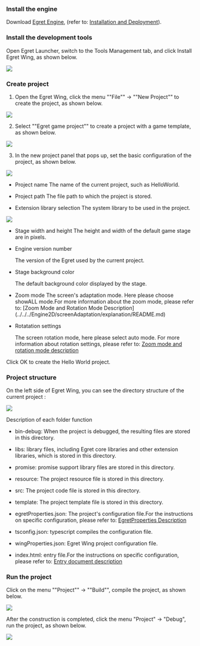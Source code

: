 ### Install the engine

Download [Egret Engine](http://www.egret.com/products/engine.html), (refer to: [Installation and Deployment](../../../Engine2D/projectConfig/installation/README.md)).

### Install the development tools

Open Egret Launcher, switch to the Tools Management tab, and click Install Egret Wing, as shown below.

![](down.jpg)

### Create project

1. Open the Egret Wing, click the menu ""File"" -> ""New Project"" to create the project, as shown below.

![](create1.jpg)

2. Select ""Egret game project"" to create a project with a game template, as shown below.

![](create2.jpg)

3. In the new project panel that pops up, set the basic configuration of the project, as shown below.

![](create3.png)

* Project name 
The name of the current project, such as HelloWorld.

* Project path
The file path to which the project is stored.

* Extension library selection
The system library to be used in the project.

![](create4.jpg)

* Stage width and height
 The height and width of the default game stage are in pixels.

* Engine version number
  	  
  The version of the Egret used by the current project.
  	  
* Stage background color
	
	The default background color displayed by the stage.

* Zoom mode
  The screen's adaptation mode. Here please choose showALL mode.For more information about the zoom mode, please refer to: [Zoom Mode and Rotation Mode Description] (../../../Engine2D/screenAdaptation/explanation/README.md)
	
* Rotatation settings
	
	The screen rotation mode, here please select auto mode. For more information about rotation settings, please refer to: [Zoom mode and rotation mode description](../../../Engine2D/screenAdaptation/explanation/README.md)

Click OK to create the Hello World project.

### Project structure

On the left side of Egret Wing, you can see the directory structure of the current project :

![](56a1a8c3b9412.jpg)

Description of each folder function
* bin-debug: When the project is debugged, the resulting files are stored in this directory.
* libs: library files, including Egret core libraries and other extension libraries, which is stored in this directory.
* promise: promise support library files are stored in this directory.
* resource: The project resource file is stored in this directory.
* src: The project code file is stored in this directory.
* template: The project template file is stored in this directory.

* egretProperties.json: The project's configuration file.For the instructions on specific configuration, please refer to: [EgretProperties Description](../../../Engine2D/projectConfig/configFile/README.md)
* tsconfig.json: typescript compiles the configuration file.
* wingProperties.json: Egret Wing project configuration file.
* index.html: entry file.For the instructions on specific configuration, please refer to: [Entry document description](../../../Engine2D/projectConfig/indexFile/README.md)

### Run the project

Click on the menu ""Project"" -> ""Build"", compile the project, as shown below.

![](build.png)

After the construction is completed, click the menu "Project" -> "Debug", run the project, as shown below.

![](debug1.png)
